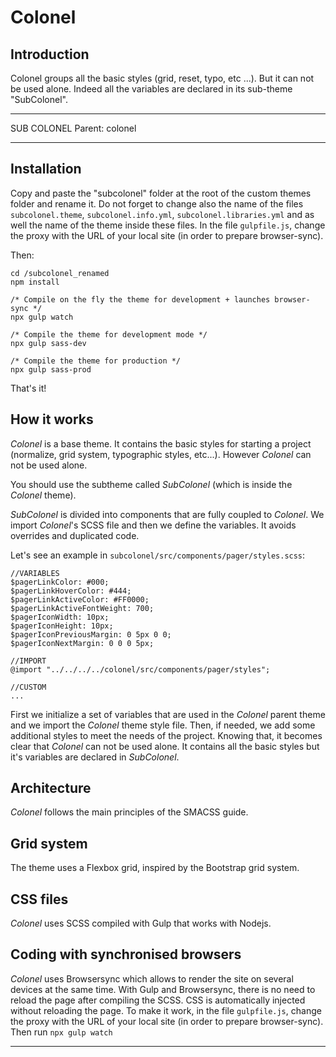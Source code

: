 # Colonel

## Introduction
Colonel groups all the basic styles (grid, reset, typo, etc ...). But it can not be used alone. Indeed all the variables are declared in its sub-theme "SubColonel".

***
SUB COLONEL
Parent: colonel
***

## Installation
Copy and paste the "subcolonel" folder at the root of the custom themes folder and rename it. Do not forget to change also the name of the files `subcolonel.theme`, `subcolonel.info.yml`, `subcolonel.libraries.yml` and as well the name of the theme inside these files.
In the file `gulpfile.js`, change the proxy with the URL of your local site (in order to prepare browser-sync).

Then:

```
cd /subcolonel_renamed
npm install

/* Compile on the fly the theme for development + launches browser-sync */
npx gulp watch

/* Compile the theme for development mode */
npx gulp sass-dev

/* Compile the theme for production */
npx gulp sass-prod
```

That's it!

## How it works
*Colonel* is a base theme. It contains the basic styles for starting a project (normalize, grid system, typographic styles, etc...). However *Colonel* can not be used alone.

You should use the subtheme called *SubColonel* (which is inside the *Colonel* theme).

*SubColonel* is divided into components that are fully coupled to *Colonel*.
We import *Colonel*'s SCSS file and then we define the variables. It avoids overrides and duplicated code.

Let's see an example in `subcolonel/src/components/pager/styles.scss`:

```
//VARIABLES
$pagerLinkColor: #000;
$pagerLinkHoverColor: #444;
$pagerLinkActiveColor: #FF0000;
$pagerLinkActiveFontWeight: 700;
$pagerIconWidth: 10px;
$pagerIconHeight: 10px;
$pagerIconPreviousMargin: 0 5px 0 0;
$pagerIconNextMargin: 0 0 0 5px;

//IMPORT
@import "../../../../colonel/src/components/pager/styles";

//CUSTOM
...
```

First we initialize a set of variables that are used in the *Colonel* parent theme and we import the *Colonel* theme style file. Then, if needed, we add some additional styles to meet the needs of the project.
Knowing that, it becomes clear that *Colonel* can not be used alone. It contains all the basic styles but it's variables are declared in *SubColonel*.

## Architecture
*Colonel* follows the main principles of the SMACSS guide.

## Grid system
The theme uses a Flexbox grid, inspired by the Bootstrap grid system.

## CSS files
*Colonel* uses SCSS compiled with Gulp that works with Nodejs.

## Coding with synchronised browsers
*Colonel* uses Browsersync which allows to render the site on several devices at the same time. With Gulp and Browsersync, there is no need to reload the page after compiling the SCSS. CSS is automatically injected without reloading the page.
To make it work, in the file `gulpfile.js`, change the proxy with the URL of your local site (in order to prepare browser-sync).
Then run `npx gulp watch`

---
